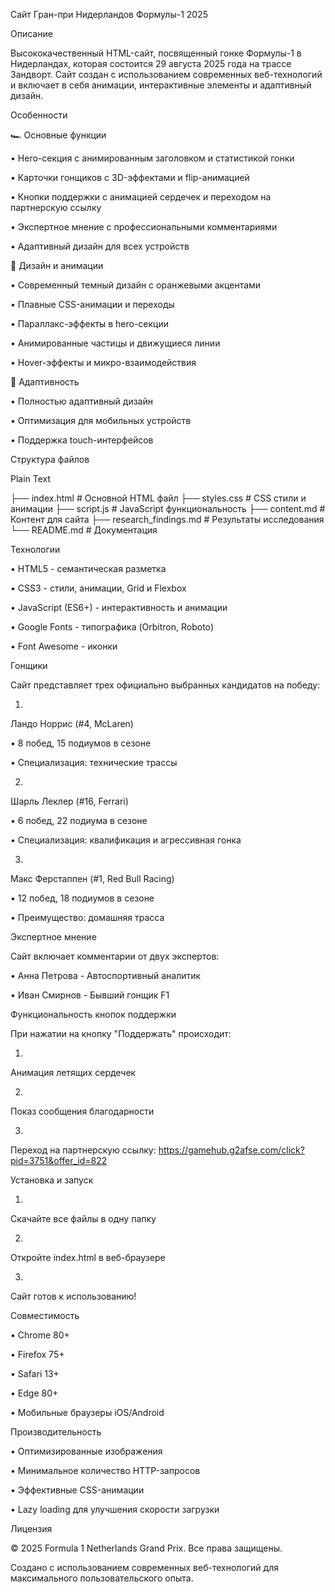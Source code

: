 Сайт Гран-при Нидерландов Формулы-1 2025

Описание

Высококачественный HTML-сайт, посвященный гонке Формулы-1 в Нидерландах, которая состоится 29 августа 2025 года на трассе Зандворт. Сайт создан с использованием современных веб-технологий и включает в себя анимации, интерактивные элементы и адаптивный дизайн.

Особенности

🏎️ Основные функции

•
Hero-секция с анимированным заголовком и статистикой гонки

•
Карточки гонщиков с 3D-эффектами и flip-анимацией

•
Кнопки поддержки с анимацией сердечек и переходом на партнерскую ссылку

•
Экспертное мнение с профессиональными комментариями

•
Адаптивный дизайн для всех устройств

🎨 Дизайн и анимации

•
Современный темный дизайн с оранжевыми акцентами

•
Плавные CSS-анимации и переходы

•
Параллакс-эффекты в hero-секции

•
Анимированные частицы и движущиеся линии

•
Hover-эффекты и микро-взаимодействия

📱 Адаптивность

•
Полностью адаптивный дизайн

•
Оптимизация для мобильных устройств

•
Поддержка touch-интерфейсов

Структура файлов

Plain Text


├── index.html          # Основной HTML файл
├── styles.css          # CSS стили и анимации
├── script.js           # JavaScript функциональность
├── content.md          # Контент для сайта
├── research_findings.md # Результаты исследования
└── README.md           # Документация


Технологии

•
HTML5 - семантическая разметка

•
CSS3 - стили, анимации, Grid и Flexbox

•
JavaScript (ES6+) - интерактивность и анимации

•
Google Fonts - типографика (Orbitron, Roboto)

•
Font Awesome - иконки

Гонщики

Сайт представляет трех официально выбранных кандидатов на победу:

1.
Ландо Норрис (#4, McLaren)

•
8 побед, 15 подиумов в сезоне

•
Специализация: технические трассы



2.
Шарль Леклер (#16, Ferrari)

•
6 побед, 22 подиума в сезоне

•
Специализация: квалификация и агрессивная гонка



3.
Макс Ферстаппен (#1, Red Bull Racing)

•
12 побед, 18 подиумов в сезоне

•
Преимущество: домашняя трасса



Экспертное мнение

Сайт включает комментарии от двух экспертов:

•
Анна Петрова - Автоспортивный аналитик

•
Иван Смирнов - Бывший гонщик F1

Функциональность кнопок поддержки

При нажатии на кнопку "Поддержать" происходит:

1.
Анимация летящих сердечек

2.
Показ сообщения благодарности

3.
Переход на партнерскую ссылку: https://gamehub.g2afse.com/click?pid=3751&offer_id=822

Установка и запуск

1.
Скачайте все файлы в одну папку

2.
Откройте index.html в веб-браузере

3.
Сайт готов к использованию!

Совместимость

•
Chrome 80+

•
Firefox 75+

•
Safari 13+

•
Edge 80+

•
Мобильные браузеры iOS/Android

Производительность

•
Оптимизированные изображения

•
Минимальное количество HTTP-запросов

•
Эффективные CSS-анимации

•
Lazy loading для улучшения скорости загрузки

Лицензия

© 2025 Formula 1 Netherlands Grand Prix. Все права защищены.




Создано с использованием современных веб-технологий для максимального пользовательского опыта.

